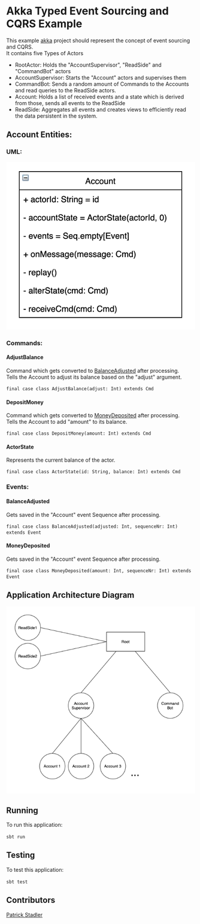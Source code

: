 # Akka Typed Event Sourcing and CQRS Example

This example [akka](https://github.com/akka/akka) project should represent the concept of event sourcing and CQRS.  
It contains five Types of Actors

- RootActor: Holds the "AccountSupervisor", "ReadSide" and "CommandBot" actors
- AccountSupervisor: Starts the "Account" actors and supervises them
- CommandBot: Sends a random amount of Commands to the Accounts and read queries to the ReadSide actors.
- Account: Holds a list of received events and a state which is derived from those, sends all events to the ReadSide
- ReadSide: Aggregates all events and creates views to efficiently read the data persistent in the system. 

## Account Entities:

### UML:

![Account][accountuml] 

[accountuml]: ./assets/account-uml.png "Account" 

### Commands:

#### AdjustBalance 

Command which gets converted to [BalanceAdjusted](#balanceadjusted) after processing.  
Tells the Account to adjust its balance based on the "adjust" argument.

    final case class AdjustBalance(adjust: Int) extends Cmd 
 
#### DepositMoney

Command which gets converted to [MoneyDeposited](#moneydeposited) after processing.  
Tells the Account to add "amount" to its balance.
    
    final case class DepositMoney(amount: Int) extends Cmd
    
#### ActorState

Represents the current balance of the actor. 
    
    final case class ActorState(id: String, balance: Int) extends Cmd
 
### Events:

#### BalanceAdjusted

Gets saved in the "Account" event Sequence after processing.

    final case class BalanceAdjusted(adjusted: Int, sequenceNr: Int) extends Event
    
#### MoneyDeposited

Gets saved in the "Account" event Sequence after processing.

    final case class MoneyDeposited(amount: Int, sequenceNr: Int) extends Event

## Application Architecture Diagram

![Architecture][architecture]  

[architecture]: ./assets/architecturecqrs.png "Architecture"


## Running

To run this application:

```sbt run```

## Testing

To test this application:      

```sbt test```


## Contributors

[Patrick Stadler](https://github.com/patsta32)